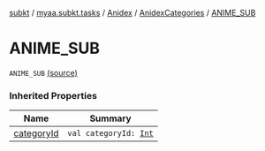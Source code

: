 [subkt](../../../index.md) / [myaa.subkt.tasks](../../index.md) / [Anidex](../index.md) / [AnidexCategories](index.md) / [ANIME_SUB](./-a-n-i-m-e_-s-u-b.md)

# ANIME_SUB

`ANIME_SUB` [(source)](https://github.com/Myaamori/SubKt/blob/0.1.10/src/main/kotlin/myaa/subkt/tasks/tasks.kt#L1045)

### Inherited Properties

| Name | Summary |
|---|---|
| [categoryId](category-id.md) | `val categoryId: `[`Int`](https://kotlinlang.org/api/latest/jvm/stdlib/kotlin/-int/index.html) |
